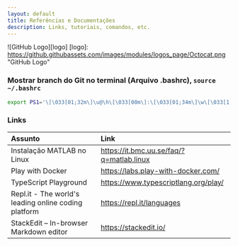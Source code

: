 ```yaml
---
layout: default
title: Referências e Documentações
description: Links, tutoriais, comandos, etc.
---
```


![GitHub Logo][logo]
[logo]: https://github.githubassets.com/images/modules/logos_page/Octocat.png "GitHub Logo"


### Mostrar branch do Git no terminal (Arquivo .bashrc), `source ~/.bashrc`

``` sh
export PS1='\[\033[01;32m\]\u@\h\[\033[00m\]:\[\033[01;34m\]\w\[\033[1;33m\]$(__git_ps1 "(%s)")\[\033[01;34m\]$ \[\033[00m\]'
```

### Links

| Assunto                                              | Link                                     |
|:-----------------------------------------------------|:-----------------------------------------|
| Instalação MATLAB no Linux                           | https://it.bmc.uu.se/faq/?q=matlab.linux |
| Play with Docker                                     | https://labs.play-with-docker.com/       |
| TypeScript Playground                                | https://www.typescriptlang.org/play/     |
| Repl.it - The world's leading online coding platform | https://repl.it/languages                |
| StackEdit – In-browser Markdown editor               | https://stackedit.io/                    |
